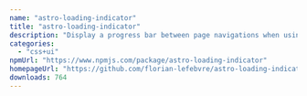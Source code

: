 ```yaml
---
name: "astro-loading-indicator"
title: "astro-loading-indicator"
description: "Display a progress bar between page navigations when using View Transitions"
categories:
  - "css+ui"
npmUrl: "https://www.npmjs.com/package/astro-loading-indicator"
homepageUrl: "https://github.com/florian-lefebvre/astro-loading-indicator"
downloads: 764
---
```

